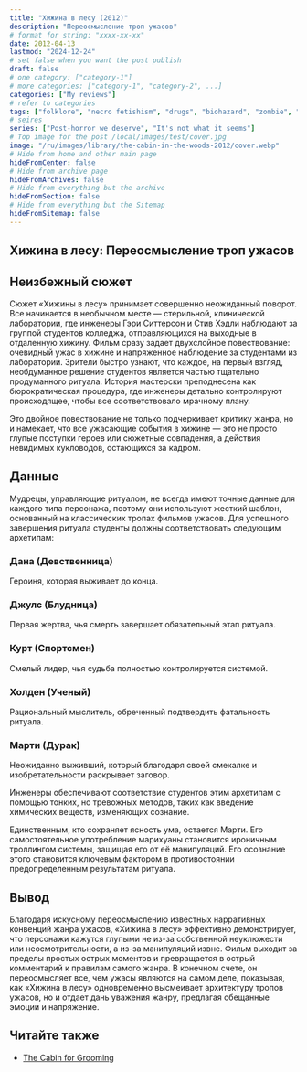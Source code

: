```yaml
---
title: "Хижина в лесу (2012)"
description: "Переосмысление троп ужасов"
# format for string: "xxxx-xx-xx"
date: 2012-04-13
lastmod: "2024-12-24"
# set false when you want the post publish
draft: false
# one category: ["category-1"]
# more categories: ["category-1", "category-2", ...]
categories: ["My reviews"]
# refer to categories
tags: ["folklore", "necro fetishism", "drugs", "biohazard", "zombie", "drew goddard", "mutant enemy productions"]
# seires
series: ["Post-horror we deserve", "It's not what it seems"]
# Top image for the post /local/images/test/cover.jpg
image: "/ru/images/library/the-cabin-in-the-woods-2012/cover.webp"
# Hide from home and other main page
hideFromCenter: false
# Hide from archive page
hideFromArchives: false
# Hide from everything but the archive
hideFromSection: false
# Hide from everything but the Sitemap
hideFromSitemap: false
---
```

## Хижина в лесу: Переосмысление троп ужасов

## Неизбежный сюжет

Сюжет «Хижины в лесу» принимает совершенно неожиданный поворот. Все начинается в необычном месте — стерильной, клинической лаборатории, где инженеры Гэри Ситтерсон и Стив Хэдли наблюдают за группой студентов колледжа, отправляющихся на выходные в отдаленную хижину. Фильм сразу задает двухслойное повествование: очевидный ужас в хижине и напряженное наблюдение за студентами из лаборатории. Зрители быстро узнают, что каждое, на первый взгляд, необдуманное решение студентов является частью тщательно продуманного ритуала. История мастерски преподнесена как бюрократическая процедура, где инженеры детально контролируют происходящее, чтобы все соответствовало мрачному плану.

Это двойное повествование не только подчеркивает критику жанра, но и намекает, что все ужасающие события в хижине — это не просто глупые поступки героев или сюжетные совпадения, а действия невидимых кукловодов, остающихся за кадром.

## Данные

Мудрецы, управляющие ритуалом, не всегда имеют точные данные для каждого типа персонажа, поэтому они используют жесткий шаблон, основанный на классических тропах фильмов ужасов. Для успешного завершения ритуала студенты должны соответствовать следующим архетипам:

### Дана (Девственница)

Героиня, которая выживает до конца.

### Джулс (Блудница)

Первая жертва, чья смерть завершает обязательный этап ритуала.

### Курт (Спортсмен)

Смелый лидер, чья судьба полностью контролируется системой.

### Холден (Ученый)

Рациональный мыслитель, обреченный подтвердить фатальность ритуала.

### Марти (Дурак)

Неожиданно выживший, который благодаря своей смекалке и изобретательности раскрывает заговор.

Инженеры обеспечивают соответствие студентов этим архетипам с помощью тонких, но тревожных методов, таких как введение химических веществ, изменяющих сознание.

Единственным, кто сохраняет ясность ума, остается Марти. Его самостоятельное употребление марихуаны становится ироничным троллингом системы, защищая его от её манипуляций. Его осознание этого становится ключевым фактором в противостоянии предопределенным результатам ритуала.

## Вывод

Благодаря искусному переосмыслению известных нарративных конвенций жанра ужасов, «Хижина в лесу» эффективно демонстрирует, что персонажи кажутся глупыми не из-за собственной неуклюжести или неосмотрительности, а из-за манипуляций извне. Фильм выходит за пределы простых острых моментов и превращается в острый комментарий к правилам самого жанра. В конечном счете, он переосмысляет все, чем ужасы являются на самом деле, показывая, как «Хижина в лесу» одновременно высмеивает архитектуру тропов ужасов, но и отдает дань уважения жанру, предлагая обещанные эмоции и напряжение.

## Читайте также
<div class="content-block">
	<div class="content-list-col">
		<ul>
			<li><a href="/ru/articles/the-cabin-for-grooming/" target="_blank">
				The Cabin for Grooming
			</a></li>
		</ul>
	</div>
</div>
